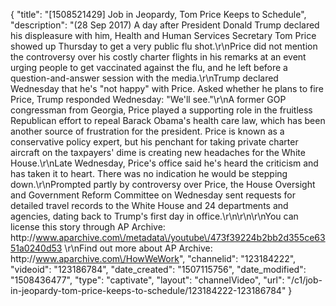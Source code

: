 {
    "title": "[1508521429] Job in Jeopardy, Tom Price Keeps to Schedule",
    "description": "(28 Sep 2017) A day after President Donald Trump declared his displeasure with him, Health and Human Services Secretary Tom Price showed up Thursday to get a very public flu shot.\r\nPrice did not mention the controversy over his costly charter flights in his remarks at an event urging people to get vaccinated against the flu, and he left before a question-and-answer session with the media.\r\nTrump declared Wednesday that he's \"not happy\" with Price. Asked whether he plans to fire Price, Trump responded Wednesday: \"We'll see.\"\r\nA former GOP congressman from Georgia, Price played a supporting role in the fruitless Republican effort to repeal Barack Obama's health care law, which has been another source of frustration for the president. Price is known as a conservative policy expert, but his penchant for taking private charter aircraft on the taxpayers' dime is creating new headaches for the White House.\r\nLate Wednesday, Price's office said he's heard the criticism and has taken it to heart. There was no indication he would be stepping down.\r\nPrompted partly by controversy over Price, the House Oversight and Government Reform Committee on Wednesday sent requests for detailed travel records to the White House and 24 departments and agencies, dating back to Trump's first day in office.\r\n\r\n\r\nYou can license this story through AP Archive: http:\/\/www.aparchive.com\/metadata\/youtube\/473f39224b2bb2d355ce6351a0240d53 \r\nFind out more about AP Archive: http:\/\/www.aparchive.com\/HowWeWork",
    "channelid": "123184222",
    "videoid": "123186784",
    "date_created": "1507115756",
    "date_modified": "1508436477",
    "type": "captivate",
    "layout": "channelVideo",
    "url": "\/c1\/job-in-jeopardy-tom-price-keeps-to-schedule\/123184222-123186784"
}